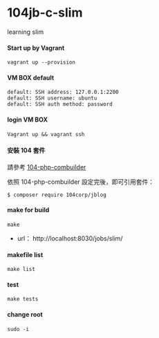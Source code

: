 # 104jb-c-slim
learning slim

#### Start up by Vagrant
`vagrant up --provision`

#### VM BOX default
```
default: SSH address: 127.0.0.1:2200
default: SSH username: ubuntu
default: SSH auth method: password
```
#### login VM BOX
```
Vagrant up && vagrant ssh   
```
#### 安裝 104 套件

請參考 [104-php-combuilder](https://github.com/104corp/104-php-combuilder/blob/master/README.md#%E5%A6%82%E4%BD%95%E4%BD%BF%E7%94%A8)

依照 104-php-combuilder 設定完後，即可引用套件：

```
$ composer require 104corp/jblog
```

#### make for build 

```
make
```
* url： http://localhost:8030/jobs/slim/

#### makefile list
```
make list
``` 

#### test 

```
make tests
```

#### change root
```
sudo -i  
```

